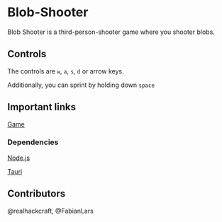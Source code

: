 # Blob-Shooter

Blob Shooter is a third-person-shooter game where you shooter blobs.

## Controls

The controls are `w`, `a`, `s`, `d` or arrow keys.

Additionally, you can sprint by holding down `space`

## Important links

[Game](https://realhackcraft.github.io/Blob-Shooter)

### Dependencies

[Node.js](https://nodejs.org)

[Tauri](https://tauri.app)

## Contributors

@realhackcraft,
@FabianLars
